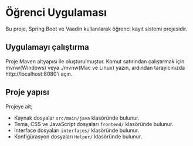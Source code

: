 # Öğrenci Uygulaması

Bu proje, Spring Boot ve Vaadin kullanılarak öğrenci kayıt sistemi projesidir.

## Uygulamayı çalıştırma

Proje Maven altyapısı ile oluşturulmuştur. Komut satırından çalıştırmak için mvnw(Windows) veya ./mvnw(Mac ve Linux) yazın, ardından tarayıcınızda http://localhost:8080'i açın.

## Proje yapısı

Projeye ait;
- Kaynak dosyalar `src/main/java` klasöründe bulunur.
- Tema, CSS ve JavaScript dosyaları `frontend/` klasöründe bulunur.
- Interface dosyaları `interfaces/` klasöründe bulunur.
- Konfigürasyon dosyaları `Helper/` klasöründe bulunur.
